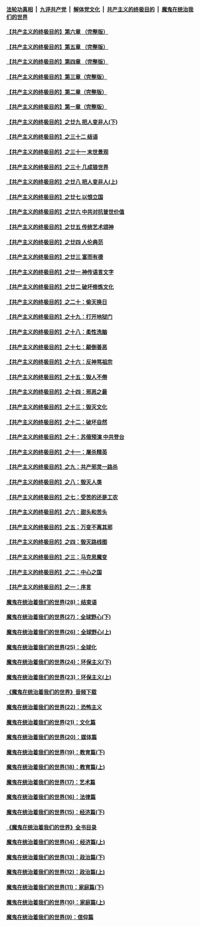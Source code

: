####  [法轮功真相](../../../../basic/blob/master/README.md?t=05061031) &nbsp;|&nbsp; [九评共产党](../../../../9ping.md/blob/master/README.md?t=05061031) &nbsp;|&nbsp; [解体党文化](../../../../jtdwh.md/blob/master/README.md?t=05061031)  &nbsp;|&nbsp; [共产主义的终极目的](../../../../gczydzjmd.md/blob/master/README.md?t=05061031) &nbsp;|&nbsp; [魔鬼在统治我们的世界](../../../../mgztzwmdsj.md/blob/master/README.md?t=05061031) 

#### [【共产主义的终极目的】第六章 （完整版）](../pages/nsc422/n11428913.md?t=05061031) 

#### [【共产主义的终极目的】第五章 （完整版）](../pages/nsc422/n11428912.md?t=05061031) 

#### [【共产主义的终极目的】第四章 （完整版）](../pages/nsc422/n11428907.md?t=05061031) 

#### [【共产主义的终极目的】第三章（完整版）](../pages/nsc422/n11428848.md?t=05061031) 

#### [【共产主义的终极目的】第二章（完整版）](../pages/nsc422/n11428831.md?t=05061031) 

#### [【共产主义的终极目的】第一章（完整版）](../pages/nsc422/n11417651.md?t=05061031) 

#### [【共产主义的终极目的】之廿九 把人变非人(下)](../pages/nsc422/n11344140.md?t=05061031) 

#### [【共产主义的终极目的】之三十二 结语](../pages/nsc422/n11360535.md?t=05061031) 

#### [【共产主义的终极目的】之三十一 末世景观](../pages/nsc422/n11351129.md?t=05061031) 

#### [【共产主义的终极目的】之三十 几成狼世界](../pages/nsc422/n11348280.md?t=05061031) 

#### [【共产主义的终极目的】之廿八 把人变非人(上)](../pages/nsc422/n11340492.md?t=05061031) 

#### [【共产主义的终极目的】之廿七 以恨立国](../pages/nsc422/n11336944.md?t=05061031) 

#### [【共产主义的终极目的】之廿六 中共对抗普世价值](../pages/nsc422/n11324785.md?t=05061031) 

#### [【共产主义的终极目的】之廿五 传统艺术颂神](../pages/nsc422/n11296396.md?t=05061031) 

#### [【共产主义的终极目的】之廿四 人伦典范](../pages/nsc422/n11296397.md?t=05061031) 

#### [【共产主义的终极目的】之廿三 富而有德](../pages/nsc422/n11283598.md?t=05061031) 

#### [【共产主义的终极目的】之廿一 神传语言文字](../pages/nsc422/n11263265.md?t=05061031) 

#### [【共产主义的终极目的】之廿二 破坏修炼文化](../pages/nsc422/n11245728.md?t=05061031) 

#### [【共产主义的终极目的】之二十：偷天换日](../pages/nsc422/n11238846.md?t=05061031) 

#### [【共产主义的终极目的】之十九：打开地狱门](../pages/nsc422/n11206376.md?t=05061031) 

#### [【共产主义的终极目的】之十八：柔性洗脑](../pages/nsc422/n11199994.md?t=05061031) 

#### [【共产主义的终极目的】之十七：颠倒善恶](../pages/nsc422/n11179782.md?t=05061031) 

#### [【共产主义的终极目的】之十六：反神骂祖宗](../pages/nsc422/n11166798.md?t=05061031) 

#### [【共产主义的终极目的】之十五：毁人不倦](../pages/nsc422/n11166792.md?t=05061031) 

#### [【共产主义的终极目的】之十四：邪恶之最](../pages/nsc422/n11150249.md?t=05061031) 

#### [【共产主义的终极目的】之十三：毁灭文化](../pages/nsc422/n11135227.md?t=05061031) 

#### [【共产主义的终极目的】之十二：破坏自然](../pages/nsc422/n11135214.md?t=05061031) 

#### [【共产主义的终极目的】之十：苏俄预演 中共登台](../pages/nsc422/n11118424.md?t=05061031) 

#### [【共产主义的终极目的】之十一：屠杀精英](../pages/nsc422/n11118442.md?t=05061031) 

#### [【共产主义的终极目的】之九：共产邪灵一路杀](../pages/nsc422/n11114139.md?t=05061031) 

#### [【共产主义的终极目的】之八：毁灭人类](../pages/nsc422/n11108503.md?t=05061031) 

#### [【共产主义的终极目的】之七：受苦的还是工农](../pages/nsc422/n11101809.md?t=05061031) 

#### [【共产主义的终极目的】之六：甜头和苦头](../pages/nsc422/n11096971.md?t=05061031) 

#### [【共产主义的终极目的】之五：万变不离其邪](../pages/nsc422/n11091285.md?t=05061031) 

#### [【共产主义的终极目的】之四：毁灭路线图](../pages/nsc422/n11086284.md?t=05061031) 

#### [【共产主义的终极目的】之三：马克思魔变](../pages/nsc422/n11061941.md?t=05061031) 

#### [【共产主义的终极目的】之二：中心之国](../pages/nsc422/n11047728.md?t=05061031) 

#### [【共产主义的终极目的】之一：序言](../pages/nsc422/n11086077.md?t=05061031) 

#### [魔鬼在统治着我们的世界(28)：结束语](../pages/nsc422/n10936246.md?t=05061031) 

#### [魔鬼在统治着我们的世界(27)：全球野心(下)](../pages/nsc422/n10928319.md?t=05061031) 

#### [魔鬼在统治着我们的世界(26)：全球野心(上)](../pages/nsc422/n10900318.md?t=05061031) 

#### [魔鬼在统治着我们的世界(25)：全球化](../pages/nsc422/n10788205.md?t=05061031) 

#### [魔鬼在统治着我们的世界(24)：环保主义(下)](../pages/nsc422/n10695307.md?t=05061031) 

#### [魔鬼在统治着我们的世界(23)：环保主义(上)](../pages/nsc422/n10688613.md?t=05061031) 

#### [《魔鬼在统治着我们的世界》音频下载](../pages/nsc422/n10635553.md?t=05061031) 

#### [魔鬼在统治着我们的世界(22)：恐怖主义](../pages/nsc422/n10614727.md?t=05061031) 

#### [魔鬼在统治着我们的世界(21)：文化篇](../pages/nsc422/n10597706.md?t=05061031) 

#### [魔鬼在统治着我们的世界(20)：媒体篇](../pages/nsc422/n10586579.md?t=05061031) 

#### [魔鬼在统治着我们的世界(19)：教育篇(下)](../pages/nsc422/n10564808.md?t=05061031) 

#### [魔鬼在统治着我们的世界(18)：教育篇(上)](../pages/nsc422/n10526970.md?t=05061031) 

#### [魔鬼在统治着我们的世界(17)：艺术篇](../pages/nsc422/n10499093.md?t=05061031) 

#### [魔鬼在统治着我们的世界(16)：法律篇](../pages/nsc422/n10485969.md?t=05061031) 

#### [魔鬼在统治着我们的世界(15)：经济篇(下)](../pages/nsc422/n10469975.md?t=05061031) 

#### [《魔鬼在统治着我们的世界》全书目录](../pages/nsc422/n10464261.md?t=05061031) 

#### [魔鬼在统治着我们的世界(14)：经济篇(上)](../pages/nsc422/n10457370.md?t=05061031) 

#### [魔鬼在统治着我们的世界(13)：政治篇(下)](../pages/nsc422/n10448270.md?t=05061031) 

#### [魔鬼在统治着我们的世界(12)：政治篇(上)](../pages/nsc422/n10444576.md?t=05061031) 

#### [魔鬼在统治着我们的世界(11)：家庭篇(下)](../pages/nsc422/n10440961.md?t=05061031) 

#### [魔鬼在统治着我们的世界(10)：家庭篇(上)](../pages/nsc422/n10435448.md?t=05061031) 

#### [魔鬼在统治着我们的世界(9)：信仰篇](../pages/nsc422/n10432159.md?t=05061031) 

